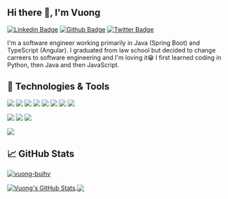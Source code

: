 <!-- 
[![Header](https://raw.githubusercontent.com/
vuong-buihv/
vuong-buihv/master/readme_header.png "Header")](https://github.com/vuong-buihv)
 -->

## Hi there 👋, I'm Vuong

[![Linkedin Badge](https://img.shields.io/badge/-buihv-0072b1?style=flat&logo=Linkedin&logoColor=white&link=https://www.linkedin.com/in/buihv/)](https://www.linkedin.com/in/buihv/) [![Github Badge](https://img.shields.io/badge/-vuong--buihv-grey?style=flat&logo=github&logoColor=white&link=https://github.com/vuong-buihv/)](https://www.github.com/vuong-buihv/) [![Twitter Badge](https://img.shields.io/badge/-vuong__rocks-00acee?style=flat&logo=twitter&logoColor=white&link=https://twitter.com/vuong_rocks/)](https://www.twitter.com/vuong_rocks/)

I'm a software engineer working primarily in Java (Spring Boot) and TypeScript (Angular). I graduated from law school but decided to change carreers to software engineering and I'm loving it😁 I first learned coding in Python, then Java and then JavaScript.

<!-- 
## &#x270d; Writing

[link](https://github.com/vuong-buihv)
 -->


## 🔧 Technologies & Tools
[![](https://img.shields.io/badge/Code-Java-informational?style=flat&logo=java&logoColor=white&labelColor=#0A8754)](##)
[![](https://img.shields.io/badge/Code-Spring%20Boot-informational?style=flat&logo=spring&logoColor=white&labelColor=#0A8754)](##)
[![](https://img.shields.io/badge/Code-TypeScript-informational?style=flat&logo=typescript&logoColor=white&labelColor=#0A8754)](##)
[![](https://img.shields.io/badge/Code-JavaScript-informational?style=flat&logo=javascript&logoColor=white&labelColor=#0A8754)](##)
[![](https://img.shields.io/badge/Code-Angular-informational?style=flat&logo=angular&logoColor=white&labelColor=#0A8754)](##)
[![](https://img.shields.io/badge/Code-Python-informational?style=flat&logo=python&logoColor=white&labelColor=#0A8754)](##)
[![](https://img.shields.io/badge/Code-HTML-informational?style=flat&logo=html5&logoColor=white&labelColor=#0A8754)](##)
[![](https://img.shields.io/badge/Code-CSS-informational?style=flat&logo=css-wizardry&logoColor=white&labelColor=#0A8754)](##)

[![](https://img.shields.io/badge/Tools-Git-informational?style=flat&logo=git&logoColor=white&labelColor=D35400 )](##)
[![](https://img.shields.io/badge/Tools-PostgreSQL-informational?style=flat&logo=postgresql&logoColor=white&labelColor=D35400 )](##)
[![](https://img.shields.io/badge/Tools-Docker-informational?style=flat&logo=docker&logoColor=white&labelColor=D35400 )](##)

[![](https://img.shields.io/badge/Editor-IntelliJ_IDEA-informational?style=flat&logo=intellij-idea&logoColor=white&labelColor=0F40C3)](##)


## &#x1f4c8; GitHub Stats
<p>
 <a href=##>
  <img src=https://komarev.com/ghpvc/?username=vuong-buihv alt=vuong-buihv />
 </a>
</p>
<a href=##>
  <img align="center" src="https://github-readme-stats.vercel.app/api?username=vuong-buihv&show_icons=true&line_height=40&count_private=true" alt="Vuong's GitHub Stats" />
</a>
<a href=##>
  <img align="center" src="https://github-readme-stats.vercel.app/api/top-langs/?username=vuong-buihv&hide=tex" />
</a>


<!-- links to social media icons -->

<!-- icons with padding -->

[1.1]: http://i.imgur.com/tXSoThF.png (twitter icon with padding)
[2.1]: http://i.imgur.com/0o48UoR.png (github icon with padding)

<!-- icons without padding -->

[1.2]: http://i.imgur.com/wWzX9uB.png (twitter icon without padding)
[2.2]: http://i.imgur.com/9I6NRUm.png (github icon without padding)
[3.2]: https://raw.githubusercontent.com/vuong-buihv/vuong-buihv/main/linkedin-3-16.png (LinkedIn icon without padding)


<!-- links to your social media accounts -->

[3]: https://www.linkedin.com/in/buihv
